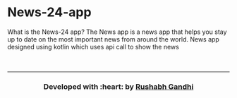 # News-24-app
What is the News-24 app? The News app is a news app that helps you stay up to date on the most important news from around the world.
News app designed using kotlin which uses api call to show the news 
<br>
<br>
<br>
<hr>
<h3 align="center"><b>Developed with :heart: by <a href="https://github.com/rushabhgandhi13">Rushabh Gandhi</a>
